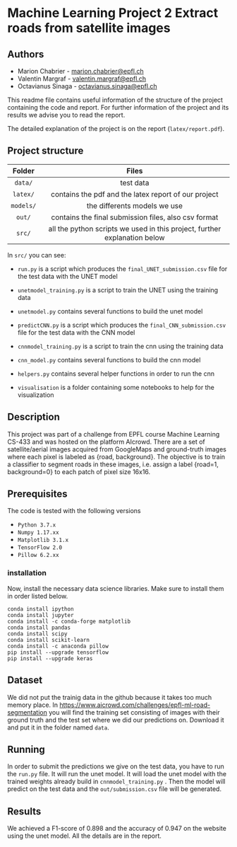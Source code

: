 # Machine Learning Project 2 Extract roads from satellite images

## **Authors**
  * Marion Chabrier - marion.chabrier@epfl.ch
  * Valentin Margraf - valentin.margraf@epfl.ch
  * Octavianus Sinaga - octavianus.sinaga@epfl.ch

This readme file contains useful information of the structure of the project containing the code and report. For further information of the project and its results we advise you to read the report.

The detailed explanation of the project is on the report (`latex/report.pdf`).


## **Project structure**

| Folder  | Files |
|:--:|:--:|
| `data/`  | test data |
| `latex/` | contains the pdf and the latex report of our project |
| `models/`  | the differents models we use |
| `out/`  | contains the final submission files, also csv format |
| `src/`  | all the python scripts we used in this project, further explanation below |

In `src/` you can see:

+ `run.py` is a script which produces the `final_UNET_submission.csv` file for the test data with the UNET model
+ `unetmodel_training.py` is a script to train the UNET using the training data 
+ `unetmodel.py` contains several functions to build the unet model 
+ `predictCNN.py` is a script which produces the `final_CNN_submission.csv` file for the test data with the CNN model
+ `cnnmodel_training.py` is a script to train the cnn using the training data 
+ `cnn_model.py` contains several functions to build the cnn model
+ `helpers.py` contains several helper functions in order to run the cnn 

+ `visualisation` is a folder containing some notebooks to help for the visualization

  

## **Description**

This project was part of a challenge from EPFL course Machine Learning CS-433 and was hosted on the platform AIcrowd.
There are a set of satellite/aerial images acquired from GoogleMaps and ground-truth images where each pixel is labeled as {road, background}. The objective is to train a classifier to segment roads in these images, i.e. assign a label {road=1, background=0} to each patch of pixel size 16x16.

## **Prerequisites**

The code is tested with the following versions 
- `Python 3.7.x`
- `Numpy 1.17.xx`
- `Matplotlib 3.1.x`
- `TensorFlow 2.0`
- `Pillow 6.2.xx`

### installation
Now, install the necessary data science libraries. Make sure to install them in order listed below.

```
conda install ipython
conda install jupyter
conda install -c conda-forge matplotlib
conda install pandas
conda install scipy
conda install scikit-learn
conda install -c anaconda pillow
pip install --upgrade tensorflow
pip install --upgrade keras
```


## **Dataset**
We did not put the trainig data in the github because it takes too much memory place.
In https://www.aicrowd.com/challenges/epfl-ml-road-segmentation you will find the training set consisting of images with their ground truth and the test set where we did our predictions on. 
Download it and put it in the folder named `data`.


## **Running**
In order to submit the predictions we give on the test data, you have to run the `run.py` file. It will run the unet model. It will load the unet model with the trained weights already build in `cnnmodel_training.py` . Then the model will predict on the test data and the `out/submission.csv` file will be generated.


## **Results**

We achieved a F1-score of 0.898 and the accuracy of 0.947 on the website using the unet model. All the details are in the report.

